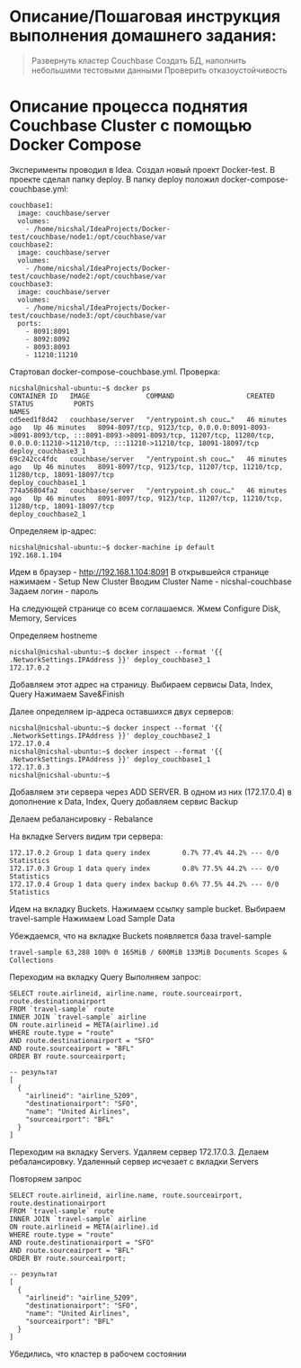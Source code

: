 # Описание/Пошаговая инструкция выполнения домашнего задания:
> Развернуть кластер Couchbase
> Создать БД, наполнить небольшими тестовыми данными
> Проверить отказоустойчивость

# Описание процесса поднятия Couchbase Cluster с помощью Docker Compose
Эксперименты проводил в Idea. Создал новый проект Docker-test. В проекте сделал папку deploy.
В папку deploy положил docker-compose-couchbase.yml:
```
couchbase1:
  image: couchbase/server
  volumes:
    - /home/nicshal/IdeaProjects/Docker-test/couchbase/node1:/opt/couchbase/var
couchbase2:
  image: couchbase/server
  volumes:
    - /home/nicshal/IdeaProjects/Docker-test/couchbase/node2:/opt/couchbase/var
couchbase3:
  image: couchbase/server
  volumes:
    - /home/nicshal/IdeaProjects/Docker-test/couchbase/node3:/opt/couchbase/var
  ports:
    - 8091:8091
    - 8092:8092
    - 8093:8093
    - 11210:11210
```

Стартовал docker-compose-couchbase.yml.
Проверка:
```
nicshal@nicshal-ubuntu:~$ docker ps
CONTAINER ID   IMAGE              COMMAND                  CREATED          STATUS          PORTS                                                                                                                                                                          NAMES
cd5eed1f8d42   couchbase/server   "/entrypoint.sh couc…"   46 minutes ago   Up 46 minutes   8094-8097/tcp, 9123/tcp, 0.0.0.0:8091-8093->8091-8093/tcp, :::8091-8093->8091-8093/tcp, 11207/tcp, 11280/tcp, 0.0.0.0:11210->11210/tcp, :::11210->11210/tcp, 18091-18097/tcp   deploy_couchbase3_1
69c242cc4fdc   couchbase/server   "/entrypoint.sh couc…"   46 minutes ago   Up 46 minutes   8091-8097/tcp, 9123/tcp, 11207/tcp, 11210/tcp, 11280/tcp, 18091-18097/tcp                                                                                                      deploy_couchbase1_1
774a56804fa2   couchbase/server   "/entrypoint.sh couc…"   46 minutes ago   Up 46 minutes   8091-8097/tcp, 9123/tcp, 11207/tcp, 11210/tcp, 11280/tcp, 18091-18097/tcp                                                                                                      deploy_couchbase2_1

```

Определяем ip-адрес:
```
nicshal@nicshal-ubuntu:~$ docker-machine ip default
192.168.1.104
```

Идем в браузер - http://192.168.1.104:8091
В открывшейся странице нажимаем - Setup New Cluster
Вводим Cluster Name - nicshal-couchbase
Задаем логин - пароль

На следующей странице со всем соглашаемся. Жмем Configure Disk, Memory, Services

Определяем hostneme
```
nicshal@nicshal-ubuntu:~$ docker inspect --format '{{ .NetworkSettings.IPAddress }}' deploy_couchbase3_1
172.17.0.2
```
Добавляем этот адрес на страницу. Выбираем сервисы Data, Index, Query
Нажимаем Save&Finish

Далее определяем ip-адреса оставшихся двух серверов:
```
nicshal@nicshal-ubuntu:~$ docker inspect --format '{{ .NetworkSettings.IPAddress }}' deploy_couchbase2_1
172.17.0.4
nicshal@nicshal-ubuntu:~$ docker inspect --format '{{ .NetworkSettings.IPAddress }}' deploy_couchbase1_1
172.17.0.3
nicshal@nicshal-ubuntu:~$
```

Добавляем эти сервера через ADD SERVER. В одном из них (172.17.0.4) в дополнение к Data, Index, Query 
добавляем сервис Backup

Делаем ребалансировку - Rebalance

На вкладке Servers видим три сервера:
```
172.17.0.2 Group 1 data query index        0.7% 77.4% 44.2% --- 0/0 Statistics
172.17.0.3 Group 1 data query index        0.8% 77.5% 44.2% --- 0/0 Statistics
172.17.0.4 Group 1 data query index backup 0.6% 77.5% 44.2% --- 0/0 Statistics
```

Идем на вкладку Buckets. Нажимаем ссылку sample bucket. Выбираем travel-sample
Нажимаем Load Sample Data

Убеждаемся, что на вкладке Buckets появляется база travel-sample
```
travel-sample 63,288 100% 0 165MiB / 600MiB 133MiB Documents Scopes & Collections
```

Переходим на вкладку Query
Выполняем запрос:
```
SELECT route.airlineid, airline.name, route.sourceairport, route.destinationairport
FROM `travel-sample` route
INNER JOIN `travel-sample` airline
ON route.airlineid = META(airline).id
WHERE route.type = "route"
AND route.destinationairport = "SFO"
AND route.sourceairport = "BFL"
ORDER BY route.sourceairport;

-- результат
[
  {
    "airlineid": "airline_5209",
    "destinationairport": "SFO",
    "name": "United Airlines",
    "sourceairport": "BFL"
  }
]
```

Переходим на вкладку Servers. Удаляем сервер 172.17.0.3. 
Делаем ребалансировку. Удаленный сервер исчезает с вкладки Servers

Повторяем запрос
```
SELECT route.airlineid, airline.name, route.sourceairport, route.destinationairport
FROM `travel-sample` route
INNER JOIN `travel-sample` airline
ON route.airlineid = META(airline).id
WHERE route.type = "route"
AND route.destinationairport = "SFO"
AND route.sourceairport = "BFL"
ORDER BY route.sourceairport;

-- результат
[
  {
    "airlineid": "airline_5209",
    "destinationairport": "SFO",
    "name": "United Airlines",
    "sourceairport": "BFL"
  }
]
```

Убедились, что кластер в рабочем состоянии

